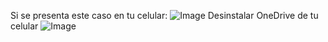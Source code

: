 
Si se presenta este caso en tu celular:
![Image](https://github.com/user-attachments/assets/eb0f9494-fc4a-4a07-92d7-ec391a287cee)
Desinstalar OneDrive de tu celular
![Image](https://github.com/user-attachments/assets/cda21210-796d-43d5-a252-ed22707147d2)
